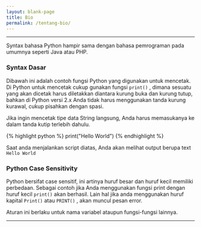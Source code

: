 ```yaml
---
layout: blank-page
title: Bio
permalink: /tentang-bio/
---
```


---

Syntax bahasa Python hampir sama dengan bahasa pemrograman pada umumnya seperti Java atau PHP.

### Syntax Dasar
Dibawah ini adalah contoh fungsi Python yang digunakan untuk mencetak. Di Python untuk mencetak cukup gunakan fungsi `print()` , dimana sesuatu yang akan dicetak harus diletakkan diantara kurung buka dan kurung tutup, bahkan di Python versi 2.x Anda tidak harus menggunakan tanda kurung kurawal, cukup pisahkan dengan spasi.

Jika ingin mencetak tipe data String langsung, Anda harus memasukanya ke dalam tanda kutip terlebih dahulu.

{% highlight python %}
print("Hello World")
{% endhighlight %}


Saat anda menjalankan script diatas, Anda akan melihat output berupa text `Hello World`


### Python Case Sensitivity
Python bersifat case sensitif, ini artinya huruf besar dan huruf kecil memiliki perbedaan. Sebagai contoh jika Anda menggunakan fungsi print dengan huruf kecil `print()` akan berhasil. Lain hal jika anda menggunakan huruf kapital `Print()` atau `PRINT()` , akan muncul pesan error.

Aturan ini berlaku untuk nama variabel ataupun fungsi-fungsi lainnya.

---
